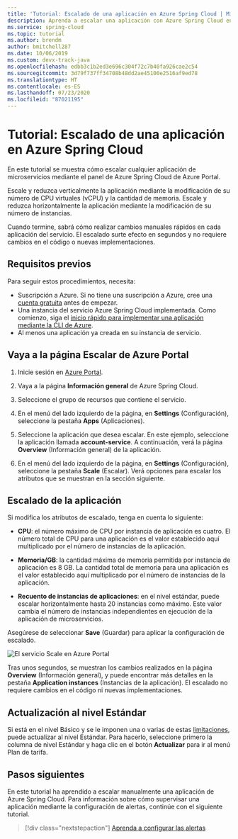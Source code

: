 ```yaml
---
title: 'Tutorial: Escalado de una aplicación en Azure Spring Cloud | Microsoft Docs'
description: Aprenda a escalar una aplicación con Azure Spring Cloud en Azure Portal
ms.service: spring-cloud
ms.topic: tutorial
ms.author: brendm
author: bmitchell287
ms.date: 10/06/2019
ms.custom: devx-track-java
ms.openlocfilehash: edbb3c1b2ed3e696c304f72c7b40fa926cae2c54
ms.sourcegitcommit: 3d79f737ff34708b48dd2ae45100e2516af9ed78
ms.translationtype: HT
ms.contentlocale: es-ES
ms.lasthandoff: 07/23/2020
ms.locfileid: "87021195"
---
```

# <a name="tutorial-scale-an-application-in-azure-spring-cloud"></a>Tutorial: Escalado de una aplicación en Azure Spring Cloud

En este tutorial se muestra cómo escalar cualquier aplicación de microservicios mediante el panel de Azure Spring Cloud de Azure Portal.

Escale y reduzca verticalmente la aplicación mediante la modificación de su número de CPU virtuales (vCPU) y la cantidad de memoria. Escale y reduzca horizontalmente la aplicación mediante la modificación de su número de instancias.

Cuando termine, sabrá cómo realizar cambios manuales rápidos en cada aplicación del servicio. El escalado surte efecto en segundos y no requiere cambios en el código o nuevas implementaciones.

## <a name="prerequisites"></a>Requisitos previos

Para seguir estos procedimientos, necesita:

* Suscripción a Azure. Si no tiene una suscripción a Azure, cree una [cuenta gratuita](https://azure.microsoft.com/free/?WT.mc_id=A261C142F) antes de empezar. 
* Una instancia del servicio Azure Spring Cloud implementada.  Como comienzo, siga el [inicio rápido para implementar una aplicación mediante la CLI de Azure](spring-cloud-quickstart-launch-app-cli.md).
* Al menos una aplicación ya creada en su instancia de servicio.

## <a name="navigate-to-the-scale-page-in-the-azure-portal"></a>Vaya a la página Escalar de Azure Portal

1. Inicie sesión en [Azure Portal](https://portal.azure.com).

1. Vaya a la página **Información general** de Azure Spring Cloud.

1. Seleccione el grupo de recursos que contiene el servicio.

1. En el menú del lado izquierdo de la página, en **Settings** (Configuración), seleccione la pestaña **Apps** (Aplicaciones).

1. Seleccione la aplicación que desea escalar. En este ejemplo, seleccione la aplicación llamada **account-service**. A continuación, verá la página **Overview** (Información general) de la aplicación.

1. En el menú del lado izquierdo de la página, en **Settings** (Configuración), seleccione la pestaña **Scale** (Escalar). Verá opciones para escalar los atributos que se muestran en la sección siguiente.

## <a name="scale-your-application"></a>Escalado de la aplicación

Si modifica los atributos de escalado, tenga en cuenta lo siguiente:

* **CPU**: el número máximo de CPU por instancia de aplicación es cuatro. El número total de CPU para una aplicación es el valor establecido aquí multiplicado por el número de instancias de la aplicación.

* **Memoria/GB**: la cantidad máxima de memoria permitida por instancia de aplicación es 8 GB. La cantidad total de memoria para una aplicación es el valor establecido aquí multiplicado por el número de instancias de la aplicación.

* **Recuento de instancias de aplicaciones**: en el nivel estándar, puede escalar horizontalmente hasta 20 instancias como máximo. Este valor cambia el número de instancias independientes en ejecución de la aplicación de microservicios.

Asegúrese de seleccionar **Save** (Guardar) para aplicar la configuración de escalado.

![El servicio Scale en Azure Portal](media/spring-cloud-tutorial-scale-manual/scale-up-out.png)

Tras unos segundos, se muestran los cambios realizados en la página **Overview** (Información general), y puede encontrar más detalles en la pestaña **Application instances** (Instancias de la aplicación). El escalado no requiere cambios en el código ni nuevas implementaciones.

## <a name="upgrade-to-the-standard-tier"></a>Actualización al nivel Estándar
Si está en el nivel Básico y se le imponen una o varias de estas [limitaciones](spring-cloud-quotas.md), puede actualizar al nivel Estándar. Para hacerlo, seleccione primero la columna de nivel Estándar y haga clic en el botón **Actualizar** para ir al menú Plan de tarifa.

## <a name="next-steps"></a>Pasos siguientes

En este tutorial ha aprendido a escalar manualmente una aplicación de Azure Spring Cloud. Para información sobre cómo supervisar una aplicación mediante la configuración de alertas, continúe con el siguiente tutorial.

> [!div class="nextstepaction"]
> [Aprenda a configurar las alertas](spring-cloud-tutorial-alerts-action-groups.md)
